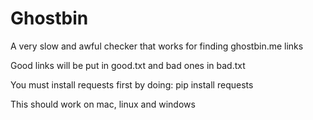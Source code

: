 # Ghostbin
A very slow and awful checker that works for finding ghostbin.me links

Good links will be put in good.txt and bad ones in bad.txt

You must install requests first by doing: pip install requests

This should work on mac, linux and windows
